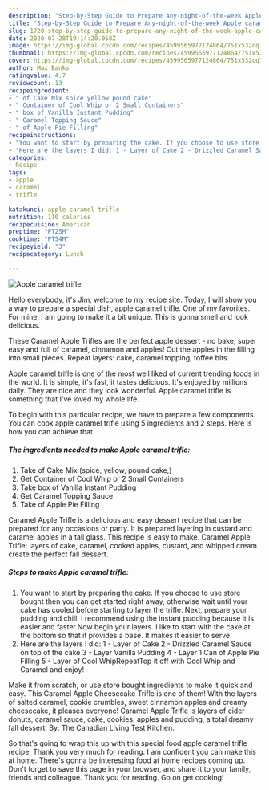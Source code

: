 ```yaml
---
description: "Step-by-Step Guide to Prepare Any-night-of-the-week Apple caramel trifle"
title: "Step-by-Step Guide to Prepare Any-night-of-the-week Apple caramel trifle"
slug: 1720-step-by-step-guide-to-prepare-any-night-of-the-week-apple-caramel-trifle
date: 2020-07-28T19:14:20.058Z
image: https://img-global.cpcdn.com/recipes/4599565977124864/751x532cq70/apple-caramel-trifle-recipe-main-photo.jpg
thumbnail: https://img-global.cpcdn.com/recipes/4599565977124864/751x532cq70/apple-caramel-trifle-recipe-main-photo.jpg
cover: https://img-global.cpcdn.com/recipes/4599565977124864/751x532cq70/apple-caramel-trifle-recipe-main-photo.jpg
author: Max Banks
ratingvalue: 4.7
reviewcount: 13
recipeingredient:
- " of Cake Mix spice yellow pound cake"
- " Container of Cool Whip or 2 Small Containers"
- " box of Vanilla Instant Pudding"
- " Caramel Topping Sauce"
- " of Apple Pie Filling"
recipeinstructions:
- "You want to start by preparing the cake. If you choose to use store bought then you can get started right away, otherwise wait until your cake has cooled before starting to layer the trifle. Next, prepare your pudding and chill. I recommend using the instant pudding because it is easier and faster.Now begin your layers. I like to start with the cake at the bottom so that it provides a base. It makes it easier to serve."
- "Here are the layers I did: 1 - Layer of Cake 2 - Drizzled Caramel Sauce on top of the cake 3 - Layer Vanilla Pudding 4 - Layer 1 Can of Apple Pie Filling 5 - Layer of Cool WhipRepeatTop it off with Cool Whip and Caramel and enjoy!"
categories:
- Recipe
tags:
- apple
- caramel
- trifle

katakunci: apple caramel trifle 
nutrition: 110 calories
recipecuisine: American
preptime: "PT25M"
cooktime: "PT54M"
recipeyield: "3"
recipecategory: Lunch

---
```



![Apple caramel trifle](https://img-global.cpcdn.com/recipes/4599565977124864/751x532cq70/apple-caramel-trifle-recipe-main-photo.jpg)

Hello everybody, it's Jim, welcome to my recipe site. Today, I will show you a way to prepare a special dish, apple caramel trifle. One of my favorites. For mine, I am going to make it a bit unique. This is gonna smell and look delicious.

These Caramel Apple Trifles are the perfect apple dessert - no bake, super easy and full of caramel, cinnamon and apples! Cut the apples in the filling into small pieces. Repeat layers: cake, caramel topping, toffee bits.

Apple caramel trifle is one of the most well liked of current trending foods in the world. It is simple, it's fast, it tastes delicious. It's enjoyed by millions daily. They are nice and they look wonderful. Apple caramel trifle is something that I've loved my whole life.


To begin with this particular recipe, we have to prepare a few components. You can cook apple caramel trifle using 5 ingredients and 2 steps. Here is how you can achieve that.

<!--inarticleads1-->

##### The ingredients needed to make Apple caramel trifle:

1. Take  of Cake Mix (spice, yellow, pound cake,)
1. Get  Container of Cool Whip or 2 Small Containers
1. Take  box of Vanilla Instant Pudding
1. Get  Caramel Topping Sauce
1. Take  of Apple Pie Filling


Caramel Apple Trifle is a delicious and easy dessert recipe that can be prepared for any occasions or party. It is prepared layering in custard and caramel apples in a tall glass. This recipe is easy to make. Caramel Apple Trifle: layers of cake, caramel, cooked apples, custard, and whipped cream create the perfect fall dessert. 

<!--inarticleads2-->

##### Steps to make Apple caramel trifle:

1. You want to start by preparing the cake. If you choose to use store bought then you can get started right away, otherwise wait until your cake has cooled before starting to layer the trifle. Next, prepare your pudding and chill. I recommend using the instant pudding because it is easier and faster.Now begin your layers. I like to start with the cake at the bottom so that it provides a base. It makes it easier to serve.
1. Here are the layers I did: 1 - Layer of Cake 2 - Drizzled Caramel Sauce on top of the cake 3 - Layer Vanilla Pudding 4 - Layer 1 Can of Apple Pie Filling 5 - Layer of Cool WhipRepeatTop it off with Cool Whip and Caramel and enjoy!


Make it from scratch, or use store bought ingredients to make it quick and easy. This Caramel Apple Cheesecake Trifle is one of them! With the layers of salted caramel, cookie crumbles, sweet cinnamon apples and creamy cheesecake, it pleases everyone! Caramel Apple Trifle is layers of cider donuts, caramel sauce, cake, cookies, apples and pudding, a total dreamy fall dessert! By: The Canadian Living Test Kitchen. 

So that's going to wrap this up with this special food apple caramel trifle recipe. Thank you very much for reading. I am confident you can make this at home. There's gonna be interesting food at home recipes coming up. Don't forget to save this page in your browser, and share it to your family, friends and colleague. Thank you for reading. Go on get cooking!
